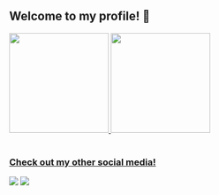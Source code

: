 ## Welcome to my profile! 👋

 <div>
   <a href="https://github.com/josemarcosprado">
   <img height="180em" src="https://github-readme-stats.vercel.app/api?username=josemarcosprado&show_icons=true&theme=dark&include_all_commits=true&count_private=true"/>
   <img height="180em" src="https://github-readme-stats.vercel.app/api/top-langs/?username=josemarcosprado&layout=compact&langs_count=6&theme=dark"/>
</div>
 
<br>
 
### Check out my other social media!
 
<div> 
  <a href = "mailto:jose.bit.prado@gmail.com"><img src="https://img.shields.io/badge/-Gmail-%23333?style=for-the-badge&logo=gmail&logoColor=white" target="_blank"></a>
  <a href="https://www.linkedin.com/in/jos%C3%A9-marcos-prado-55399a2b3/" target="_blank"><img src="https://img.shields.io/badge/-LinkedIn-%230077B5?style=for-the-badge&logo=linkedin&logoColor=white" target="_blank"></a>
</div>

